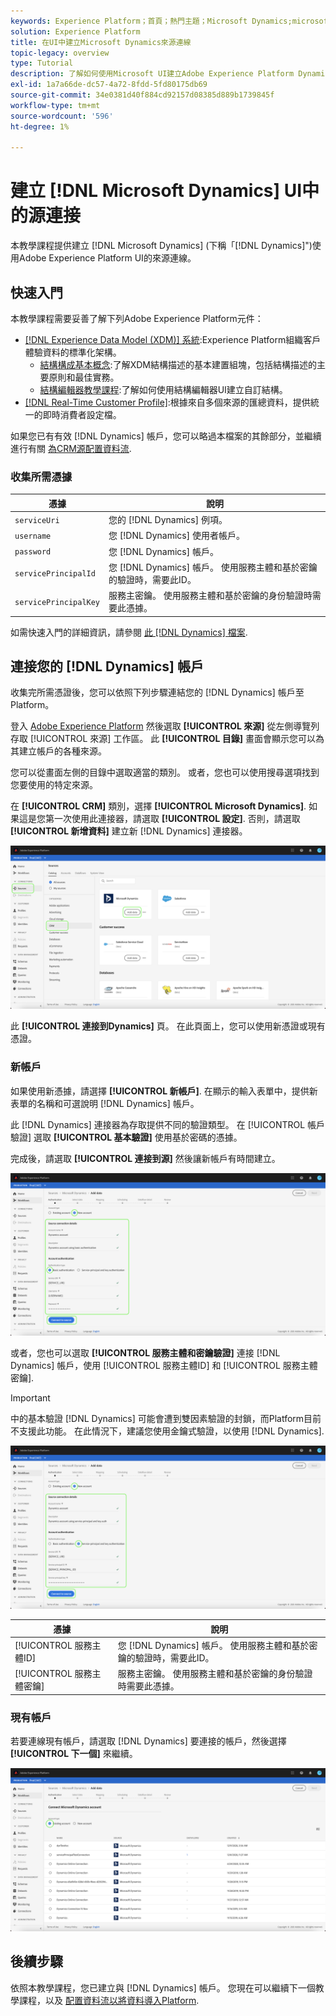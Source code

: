 ```yaml
---
keywords: Experience Platform；首頁；熱門主題；Microsoft Dynamics;microsoft dynamics;Dynamics;Dynamics
solution: Experience Platform
title: 在UI中建立Microsoft Dynamics來源連線
topic-legacy: overview
type: Tutorial
description: 了解如何使用Microsoft UI建立Adobe Experience Platform Dynamics來源連線。
exl-id: 1a7a66de-dc57-4a72-8fdd-5fd80175db69
source-git-commit: 34e0381d40f884cd92157d08385d889b1739845f
workflow-type: tm+mt
source-wordcount: '596'
ht-degree: 1%

---
```


# 建立 [!DNL Microsoft Dynamics] UI中的源連接

本教學課程提供建立 [!DNL Microsoft Dynamics] (下稱「[!DNL Dynamics]&quot;)使用Adobe Experience Platform UI的來源連線。

## 快速入門

本教學課程需要妥善了解下列Adobe Experience Platform元件：

* [[!DNL Experience Data Model (XDM)] 系統](../../../../../xdm/home.md):Experience Platform組織客戶體驗資料的標準化架構。
   * [結構構成基本概念](../../../../../xdm/schema/composition.md):了解XDM結構描述的基本建置組塊，包括結構描述的主要原則和最佳實務。
   * [結構編輯器教學課程](../../../../../xdm/tutorials/create-schema-ui.md):了解如何使用結構編輯器UI建立自訂結構。
* [[!DNL Real-Time Customer Profile]](../../../../../profile/home.md):根據來自多個來源的匯總資料，提供統一的即時消費者設定檔。

如果您已有有效 [!DNL Dynamics] 帳戶，您可以略過本檔案的其餘部分，並繼續進行有關 [為CRM源配置資料流](../../dataflow/crm.md).

### 收集所需憑據

| 憑據 | 說明 |
| ---------- | ----------- |
| `serviceUri` | 您的 [!DNL Dynamics] 例項。 |
| `username` | 您 [!DNL Dynamics] 使用者帳戶。 |
| `password` | 您 [!DNL Dynamics] 帳戶。 |
| `servicePrincipalId` | 您 [!DNL Dynamics] 帳戶。 使用服務主體和基於密鑰的驗證時，需要此ID。 |
| `servicePrincipalKey` | 服務主密鑰。 使用服務主體和基於密鑰的身份驗證時需要此憑據。 |

如需快速入門的詳細資訊，請參閱 [此 [!DNL Dynamics] 檔案](https://docs.microsoft.com/en-us/powerapps/developer/common-data-service/authenticate-oauth).

## 連接您的 [!DNL Dynamics] 帳戶

收集完所需憑證後，您可以依照下列步驟連結您的 [!DNL Dynamics] 帳戶至Platform。

登入 [Adobe Experience Platform](https://platform.adobe.com) 然後選取 **[!UICONTROL 來源]** 從左側導覽列存取 [!UICONTROL 來源] 工作區。 此 **[!UICONTROL 目錄]** 畫面會顯示您可以為其建立帳戶的各種來源。

您可以從畫面左側的目錄中選取適當的類別。 或者，您也可以使用搜尋選項找到您要使用的特定來源。

在 **[!UICONTROL CRM]** 類別，選擇 **[!UICONTROL Microsoft Dynamics]**. 如果這是您第一次使用此連接器，請選取 **[!UICONTROL 設定]**. 否則，請選取 **[!UICONTROL 新增資料]** 建立新 [!DNL Dynamics] 連接器。

![目錄](../../../../images/tutorials/create/ms-dynamics/catalog.png)

此 **[!UICONTROL 連接到Dynamics]** 頁。 在此頁面上，您可以使用新憑證或現有憑證。

### 新帳戶

如果使用新憑據，請選擇 **[!UICONTROL 新帳戶]**. 在顯示的輸入表單中，提供新表單的名稱和可選說明 [!DNL Dynamics] 帳戶。

此 [!DNL Dynamics] 連接器為存取提供不同的驗證類型。 在 [!UICONTROL 帳戶驗證] 選取 **[!UICONTROL 基本驗證]** 使用基於密碼的憑據。

完成後，請選取 **[!UICONTROL 連接到源]** 然後讓新帳戶有時間建立。

![基本驗證](../../../../images/tutorials/create/ms-dynamics/basic-auth.png)

或者，您也可以選取 **[!UICONTROL 服務主體和密鑰驗證]** 連接 [!DNL Dynamics] 帳戶，使用 [!UICONTROL 服務主體ID] 和 [!UICONTROL 服務主體密鑰].

>[!IMPORTANT]
>
> 中的基本驗證 [!DNL Dynamics] 可能會遭到雙因素驗證的封鎖，而Platform目前不支援此功能。 在此情況下，建議您使用金鑰式驗證，以使用 [!DNL Dynamics].

![基於密鑰的身份驗證](../../../../images/tutorials/create/ms-dynamics/key-based-auth.png)

| 憑據 | 說明 |
| ---------- | ----------- |
| [!UICONTROL 服務主體ID] | 您 [!DNL Dynamics] 帳戶。 使用服務主體和基於密鑰的驗證時，需要此ID。 |
| [!UICONTROL 服務主體密鑰] | 服務主密鑰。 使用服務主體和基於密鑰的身份驗證時需要此憑據。 |

### 現有帳戶

若要連線現有帳戶，請選取 [!DNL Dynamics] 要連接的帳戶，然後選擇 **[!UICONTROL 下一個]** 來繼續。

![現有](../../../../images/tutorials/create/ms-dynamics/existing.png)

## 後續步驟

依照本教學課程，您已建立與 [!DNL Dynamics] 帳戶。 您現在可以繼續下一個教學課程，以及 [配置資料流以將資料導入Platform](../../dataflow/crm.md).

